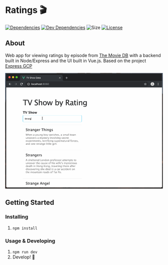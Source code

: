 # Ratings 🎬
[![Dependencies](https://img.shields.io/david/cortl/ratings.svg)](https://david-dm.org/cortl/ratings)
[![Dev Dependencies](https://img.shields.io/david/dev/cortl/ratings.svg)](https://david-dm.org/cortl/ratings?type=dev)
![Size](https://img.shields.io/github/languages/code-size/cortl/ratings.svg)
[![License](https://img.shields.io/github/license/cortl/ratings.svg)](LICENSE)

## About
Web app for viewing ratings by episode from [The Movie DB](https://www.themoviedb.org/) with a backend built in Node/Express and the UI built in Vue.js.  Based on the project [Express GCP](https://github.com/cortl/express-gcp)

![Demo](./img/demo.gif)

## Getting Started

### Installing
1. `npm install`

### Usage & Developing
1. `npm run dev`
3. Develop! 🎉